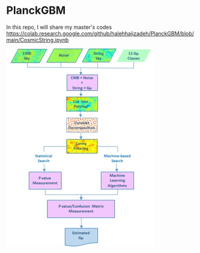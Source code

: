 # PlanckGBM
In this repo, I will share my master's codes
https://colab.research.google.com/github/halehhajizadeh/PlanckGBM/blob/main/CosmicString.ipynb

![alt text](https://github.com/halehhajizadeh/PlanckGBM/blob/main/LGBM_pipeline.jpg)

